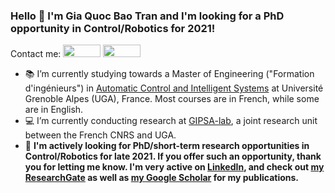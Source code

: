 ### Hello 👋 I'm Gia Quoc Bao Tran and I'm looking for a PhD opportunity in Control/Robotics for 2021!
Contact me: [<img src="https://img.shields.io/badge/Gmail-D14836?style=flat&logo=gmail&logoColor=white" height="20" width="60"/>](mailto:gia-quoc-bao.tran@grenoble-inp.org) [<img src="https://img.shields.io/badge/LinkedIn-0077B5?style=flat&logo=linkedin&logoColor=white" height="20" width="60"/>](https://www.linkedin.com/in/tran-gia-quoc-bao/)
- :books: I’m currently studying towards a Master of Engineering ("Formation d'ingénieurs") in [Automatic Control and Intelligent Systems](https://ense3.grenoble-inp.fr/fr/formation/filiere-automatique-systemes-intelligents#page-presentation) at Université Grenoble Alpes (UGA), France. Most courses are in French, while some are in English.
- :computer: I’m currently conducting research at [GIPSA-lab](http://www.gipsa-lab.grenoble-inp.fr/en/home.php), a joint research unit between the French CNRS and UGA.
- :mag_right: **I'm actively looking for PhD/short-term research opportunities in Control/Robotics for late 2021. If you offer such an opportunity, thank you for letting me know. I'm very active on [LinkedIn](https://www.linkedin.com/in/tran-gia-quoc-bao/), and check out [my ResearchGate](https://www.researchgate.net/profile/Gia_Quoc_Bao_Tran) as well as [my Google Scholar](https://scholar.google.fr/citations?hl=en&user=j7GowkcAAAAJ&sortby=pubdate&view_op=list_works&gmla=AJsN-F6fLm0IMSpRxtBXAQljmDQtw01THyYzxmJcx2MYTHZmkekfXQTc5n5kipvyXRjuGSHjspVYx0be6MPEcjL1mOTMVCbfTuWn_cb6eOWqsjBMQup1v2I) for my publications.**
